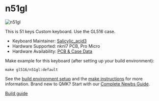 # n51gl

![n51gl](https://cdn-ak.f.st-hatena.com/images/fotolife/S/Salicylic_acid3/20210911/20210911015705.png)

This is 51 keys Custom keyboard.
Use the GL516 case.

* Keyboard Maintainer: [Salicylic_acid3](https://github.com/Salicylic-acid3)
* Hardware Supported: nknl7 PCB, Pro Micro
* Hardware Availability: [PCB & Case Data](https://github.com/Salicylic-acid3/GL516_Exemple)

Make example for this keyboard (after setting up your build environment):

    make gl516/n51gl:default

See the [build environment setup](https://docs.qmk.fm/#/getting_started_build_tools) and the [make instructions](https://docs.qmk.fm/#/getting_started_make_guide) for more information. Brand new to QMK? Start with our [Complete Newbs Guide](https://docs.qmk.fm/#/newbs).

[Build guide](https://salicylic-acid3.hatenablog.com/entry/a52gl-j73gl-build-guide)

